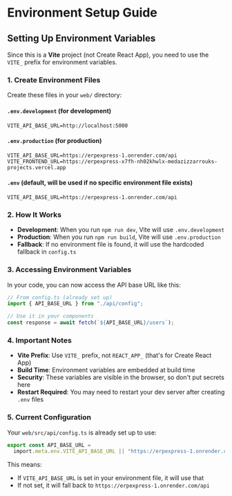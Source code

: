 # Environment Setup Guide

## Setting Up Environment Variables

Since this is a **Vite** project (not Create React App), you need to use the `VITE_` prefix for environment variables.

### 1. Create Environment Files

Create these files in your `web/` directory:

#### `.env.development` (for development)

```
VITE_API_BASE_URL=http://localhost:5000
```

#### `.env.production` (for production)

```
VITE_API_BASE_URL=https://erpexpress-1.onrender.com/api
VITE_FRONTEND_URL=https://erpexpress-x7fh-nh02khwlx-medazizzarrouks-projects.vercel.app
```

#### `.env` (default, will be used if no specific environment file exists)

```
VITE_API_BASE_URL=https://erpexpress-1.onrender.com/api
```

### 2. How It Works

- **Development**: When you run `npm run dev`, Vite will use `.env.development`
- **Production**: When you run `npm run build`, Vite will use `.env.production`
- **Fallback**: If no environment file is found, it will use the hardcoded fallback in `config.ts`

### 3. Accessing Environment Variables

In your code, you can now access the API base URL like this:

```typescript
// From config.ts (already set up)
import { API_BASE_URL } from "./api/config";

// Use it in your components
const response = await fetch(`${API_BASE_URL}/users`);
```

### 4. Important Notes

- **Vite Prefix**: Use `VITE_` prefix, not `REACT_APP_` (that's for Create React App)
- **Build Time**: Environment variables are embedded at build time
- **Security**: These variables are visible in the browser, so don't put secrets here
- **Restart Required**: You may need to restart your dev server after creating `.env` files

### 5. Current Configuration

Your `web/src/api/config.ts` is already set up to use:

```typescript
export const API_BASE_URL =
  import.meta.env.VITE_API_BASE_URL || "https://erpexpress-1.onrender.com/api";
```

This means:

- If `VITE_API_BASE_URL` is set in your environment file, it will use that
- If not set, it will fall back to `https://erpexpress-1.onrender.com/api`
